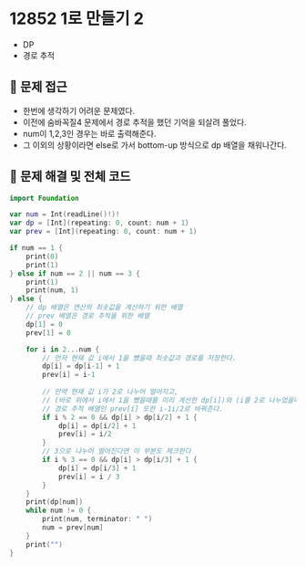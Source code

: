 # 12852 1로 만들기 2
- DP
- 경로 추적

## 🍎 문제 접근
- 한번에 생각하기 어려운 문제였다.
- 이전에 숨바꼭질4 문제에서 경로 추적을 했던 기억을 되살려 풀었다.
- num이 1,2,3인 경우는 바로 출력해준다.
- 그 이외의 상황이라면 else로 가서 bottom-up 방식으로 dp 배열을 채워나간다.

## 🍎 문제 해결 및 전체 코드
```swift
import Foundation

var num = Int(readLine()!)!
var dp = [Int](repeating: 0, count: num + 1)
var prev = [Int](repeating: 0, count: num + 1)

if num == 1 {
    print(0)
    print(1)
} else if num == 2 || num == 3 {
    print(1)
    print(num, 1)
} else {
    // dp 배열은 연산의 최솟값을 계산하기 위한 배열
    // prev 배열은 경로 추적을 위한 배열
    dp[1] = 0
    prev[1] = 0

    for i in 2...num {
        // 먼저 현재 값 i에서 1을 뺐을때 최솟값과 경로를 저장한다.
        dp[i] = dp[i-1] + 1
        prev[i] = i-1
        
        // 만약 현재 값 i가 2로 나누어 떨어지고,
        // (바로 위에서 i에서 1을 뺐을때를 미리 계산한 dp[i])와 (i를 2로 나누었을때의 값 + 1)을 비교해서 i/2 + 1이 더 작다면 dp[i]의 값을 교체한다.
        // 경로 추적 배열인 prev[i] 또한 i-1i/2로 바꿔준다.
        if i % 2 == 0 && dp[i] > dp[i/2] + 1 {
            dp[i] = dp[i/2] + 1
            prev[i] = i/2
        }
        // 3으로 나누어 떨어진다면 이 부분도 체크한다
        if i % 3 == 0 && dp[i] > dp[i/3] + 1 {
            dp[i] = dp[i/3] + 1
            prev[i] = i / 3
        }
    }
    print(dp[num])
    while num != 0 {
        print(num, terminator: " ")
        num = prev[num]
    }
    print("")
}

```
